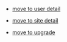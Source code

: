 
* <a href="suke-dachi://suke-dachi.jp/account/{account.id}">move to user detail</a> 

* <a href="suke-dachi://suke-dachi.jp/genba/{genba.id}">move to site detail</a> 

* <a href="suke-dachi://suke-dachi.jp/upgrade">move to upgrade</a> 
